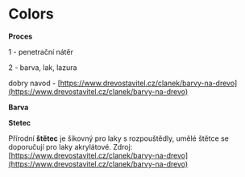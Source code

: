 # Colors

**Proces**

1 - penetrační nátěr

2 - barva, lak, lazura

dobry navod - [https://www.drevostavitel.cz/clanek/barvy-na-drevo](https://www.drevostavitel.cz/clanek/barvy-na-drevo)

**Barva**

**Stetec**

Přírodní **štětec** je šikovný pro laky s rozpouštědly, umělé štětce se doporučují pro laky akrylátové. Zdroj: [https://www.drevostavitel.cz/clanek/barvy-na-drevo](https://www.drevostavitel.cz/clanek/barvy-na-drevo)



